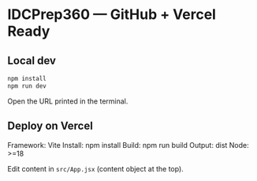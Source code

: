 # IDCPrep360 — GitHub + Vercel Ready

## Local dev
```bash
npm install
npm run dev
```
Open the URL printed in the terminal.

## Deploy on Vercel
Framework: Vite
Install: npm install
Build: npm run build
Output: dist
Node: >=18

Edit content in `src/App.jsx` (content object at the top).
